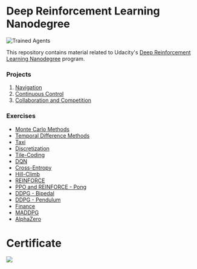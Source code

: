 [//]: # "Image References"

[image1]: https://user-images.githubusercontent.com/10624937/42135602-b0335606-7d12-11e8-8689-dd1cf9fa11a9.gif "Trained Agents"
[image2]: https://user-images.githubusercontent.com/10624937/42386929-76f671f0-8106-11e8-9376-f17da2ae852e.png "Kernel"

# Deep Reinforcement Learning Nanodegree

![Trained Agents][image1]

This repository contains material related to Udacity's [Deep Reinforcement Learning Nanodegree](https://www.udacity.com/course/deep-reinforcement-learning-nanodegree--nd893) program.  

### Projects

1. [Navigation](https://github.com/Andrewzh112/Udacity-Deep-Reinforcement-Learning-Nanodegree/tree/master/p1_navigation)
2. [Continuous Control](https://github.com/Andrewzh112/Udacity-Deep-Reinforcement-Learning-Nanodegree/tree/master/p2_continuous-control)
3. [Collaboration and Competition](https://github.com/Andrewzh112/Udacity-Deep-Reinforcement-Learning-Nanodegree/tree/master/p3_collab-compete)


### Exercises

 - [Monte Carlo Methods](https://github.com/Andrewzh112/Udacity-Deep-Reinforcement-Learning-Nanodegree/tree/master/exercises/monte-carlo)
 - [Temporal Difference Methods](https://github.com/Andrewzh112/Udacity-Deep-Reinforcement-Learning-Nanodegree/tree/master/exercises/temporal-difference)
 - [Taxi](https://github.com/Andrewzh112/Udacity-Deep-Reinforcement-Learning-Nanodegree/tree/master/exercises/3.%20lab-taxi)
 - [Discretization](https://github.com/Andrewzh112/Udacity-Deep-Reinforcement-Learning-Nanodegree/tree/master/exercises/4.%20discretization)
 - [Tile-Coding](https://github.com/Andrewzh112/Udacity-Deep-Reinforcement-Learning-Nanodegree/tree/master/exercises/5.%20tile-coding)
 - [DQN](https://github.com/Andrewzh112/Udacity-Deep-Reinforcement-Learning-Nanodegree/tree/master/exercises/6.%20dqn)
 - [Cross-Entropy](https://github.com/Andrewzh112/Udacity-Deep-Reinforcement-Learning-Nanodegree/tree/master/exercises/7.%20cross-entropy)
 - [Hill-Climb](https://github.com/Andrewzh112/Udacity-Deep-Reinforcement-Learning-Nanodegree/tree/master/exercises/8.%20hill-climbing)
 - [REINFORCE](https://github.com/Andrewzh112/Udacity-Deep-Reinforcement-Learning-Nanodegree/tree/master/exercises/9.%20reinforce)
 - [PPO and REINFORCE - Pong](https://github.com/Andrewzh112/Udacity-Deep-Reinforcement-Learning-Nanodegree/tree/master/exercises/10.%20PPO%20and%20REINFORCE%20-%20Pong)
 - [DDPG - Bipedal](https://github.com/Andrewzh112/Udacity-Deep-Reinforcement-Learning-Nanodegree/tree/master/exercises/11.%20ddpg-bipedal)
 - [DDPG - Pendulum](https://github.com/Andrewzh112/Udacity-Deep-Reinforcement-Learning-Nanodegree/tree/master/exercises/12.%20ddpg-pendulum)
 - [Finance](https://github.com/Andrewzh112/Udacity-Deep-Reinforcement-Learning-Nanodegree/tree/master/exercises/13.%20finance)
 - [MADDPG](https://github.com/Andrewzh112/Udacity-Deep-Reinforcement-Learning-Nanodegree/tree/master/exercises/14.%20multi-agent%20reinforcement%20learning)
 - [AlphaZero](https://github.com/Andrewzh112/Udacity-Deep-Reinforcement-Learning-Nanodegree/tree/master/exercises/15.%20alphazero)



# Certificate

![](https://s3-us-west-2.amazonaws.com/udacity-printer/production/certificates/9c1c015d-a11e-498d-ad5e-74a1cca5ee00.svg)
